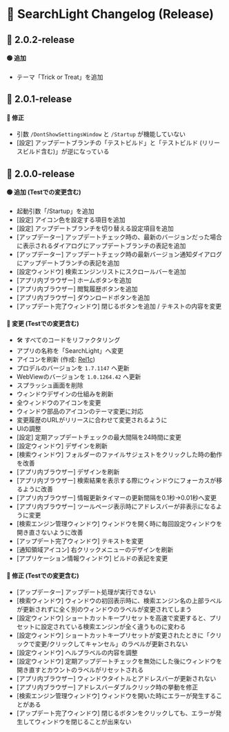 # 📜 SearchLight Changelog (Release)

## 🚀 2.0.2-release
#### 🟢 追加
- テーマ「Trick or Treat」を追加

## 🚀 2.0.1-release
#### 🔧 修正
- 引数 `/DontShowSettingsWindow` と `/Startup` が機能していない
- [設定] アップデートブランチの「テストビルド」と「テストビルド (リリースビルド含む)」が逆になっている

## 🚀 2.0.0-release
#### 🟢 追加 (Testでの変更含む)
- 起動引数「/Startup」を追加
- [設定] アイコン色を設定する項目を追加
- [設定] アップデートブランチを切り替える設定項目を追加
- [アップデーター] アップデートチェック時の、最新のバージョンだった場合に表示されるダイアログにアップデートブランチの表記を追加
- [アップデーター] アップデートチェック時の最新バージョン通知ダイアログにアップデートブランチの表記を追加
- [設定ウィンドウ] 検索エンジンリストにスクロールバーを追加
- [アプリ内ブラウザー] ホームボタンを追加
- [アプリ内ブラウザー] 閲覧履歴ボタンを追加
- [アプリ内ブラウザー] ダウンロードボタンを追加
- [アップデート完了ウィンドウ] 閉じるボタンを追加 / テキストの内容を変更

#### 🔁 変更 (Testでの変更含む)
- 🛠️ すべてのコードをリファクタリング
- アプリの名称を「SearchLight」へ変更
- アイコンを刷新 (作成: [Rel1c](https://twitter.com/Apex_tyaneko))
- プロデルのバージョンを `1.7.1147` へ更新
- WebViewのバージョンを `1.0.1264.42` へ更新
- スプラッシュ画面を削除
- ウィンドウデザインの仕組みを刷新
- 全ウィンドウのアイコンを変更
- ウィンドウ部品のアイコンのテーマ変更に対応
- 変更履歴のURLがリリースに合わせて変更されるように
- UIの調整
- [設定] 定期アップデートチェックの最大間隔を24時間に変更
- [設定ウィンドウ] デザインを刷新
- [検索ウィンドウ] フォルダーのファイルサジェストをクリックした時の動作を改善
- [アプリ内ブラウザー] デザインを刷新
- [アプリ内ブラウザー] 検索結果を表示する際にウィンドウにフォーカスが移るように改善
- [アプリ内ブラウザー] 情報更新タイマーの更新間隔を0.1秒→0.01秒へ変更
- [アプリ内ブラウザー] ツールページ表示時にアドレスバーが非表示になるように変更
- [検索エンジン管理ウィンドウ] ウィンドウを開く時に毎回設定ウィンドウを開き直さないように改善
- [アップデート完了ウィンドウ] テキストを変更
- [通知領域アイコン] 右クリックメニューのデザインを刷新
- [アプリケーション情報ウィンドウ] ビルドの表記を変更

#### 🔧 修正 (Testでの変更含む)
- [アップデーター] アップデート処理が実行できない
- [検索ウィンドウ] ウィンドウの初回表示時に、検索エンジン名の上部ラベルが更新されずに全く別のウィンドウのラベルが変更されてしまう
- [設定ウィンドウ] ショートカットキープリセットを高速で変更すると、プリセットに設定されている検索エンジンが全く違うものに変わる
- [設定ウィンドウ] ショートカットキープリセットが変更されたときに「クリックで変更/クリックしてキャンセル」のラベルが更新されない
- [設定ウィンドウ] ヘルプラベルの内容を調整
- [設定ウィンドウ] 定期アップデートチェックを無効にした後にウィンドウを開き直すとカウントのラベルがリセットされる
- [アプリ内ブラウザー] ウィンドウタイトルとアドレスバーが更新されない
- [アプリ内ブラウザー] アドレスバーダブルクリック時の挙動を修正
- [検索エンジン管理ウィンドウ] ウィンドウを開いた時にエラーが発生することがある
- [アップデート完了ウィンドウ] 閉じるボタンをクリックしても、エラーが発生してウィンドウを閉じることが出来ない
